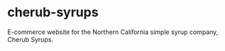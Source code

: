 # cherub-syrups

E-commerce website for the Northern California simple syrup company, Cherub Syrups.
